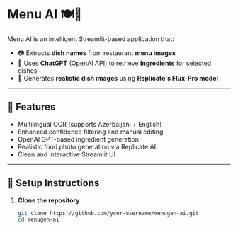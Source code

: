 # Menu AI 🍽️🤖

Menu AI is an intelligent Streamlit-based application that:
- 📷 Extracts **dish names** from restaurant **menu images**
- 🧠 Uses **ChatGPT** (OpenAI API) to retrieve **ingredients** for selected dishes
- 🎨 Generates **realistic dish images** using **Replicate's Flux-Pro model**

---

## 🚀 Features

- Multilingual OCR (supports Azerbaijani + English)
- Enhanced confidence filtering and manual editing
- OpenAI GPT-based ingredient generation
- Realistic food photo generation via Replicate AI
- Clean and interactive Streamlit UI

---

## 🔧 Setup Instructions

1. **Clone the repository**
   ```bash
   git clone https://github.com/your-username/menugen-ai.git
   cd menugen-ai
